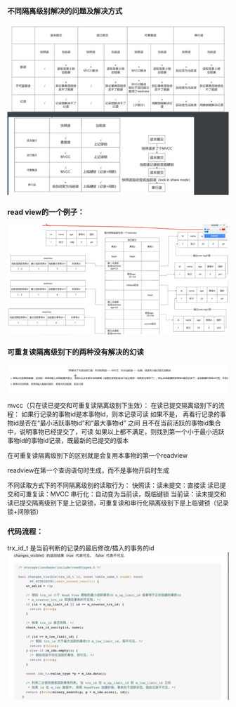 ### 不同隔离级别解决的问题及解决方式
![img.png](不同隔离级别解决的问题及方式.png)
### read view的一个例子：
![img_3.png](一个例子.png)

### 可重复读隔离级别下的两种没有解决的幻读
![img_2.png](部分无法解决的幻读.png)

mvcc（只在读已提交和可重复读隔离级别下生效）：
在读已提交隔离级别下的流程：
如果行记录的事物id是本事物id，则本记录可读
如果不是， 再看行记录的事物id是否在“最小活跃事物id”和“最大事物id” 之间
且不在当前活跃的事物id集合中，说明事物已经提交了，可读
如果以上都不满足，则找到第一个小于最小活跃事物id的事物id记录，既最新的已提交的版本

在可重复读隔离级别下的区别就是会复用本事物的第一个readview

readview在第一个查询语句时生成，而不是事物开启时生成

不同读取方式下的不同隔离级别的读取行为：
快照读：读未提交：直接读  读已提交和可重复读：MVCC 串行化：自动变为当前读，既临键锁
当前读：读未提交和读已提交隔离级别下是上记录锁，可重复读和串行化隔离级别下是上临键锁（记录锁+间隙锁）

### 代码流程：
trx_id_t 是当前判断的记录的最后修改/插入的事务的id
![img.png](img.png)